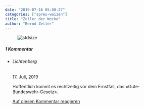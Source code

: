 ```yaml
---
date: "2019-07-16 05:00:27"
categories: ["spreu-weizen"]
title: "Zeller der Woche"
author: "Bernd Zeller"
---
```



<figure>
<img src="https://www.publicomag.com/wp-content/uploads/2019/07/Männer.jpg" alt=stdsize>
</figure>


<!--more-->
<h5 class="comments-h">
1 Kommentar </h5>
<ul class="commentlist">
<li class="comment even thread-even depth-1 clearfix" id="li-comment-11414">
<h6 class="author">Lichtenberg</h6> <span class="date">17. Juli, 2019</span>



Hoffentlich kommt es rechtzeitig vor dem Ernstfall, das «Gute-Bundeswehr-Gesetz».

<a rel="nofollow" class="comment-reply-link" href="#comment-11414" data-commentid="11414" data-postid="9266" data-belowelement="comment-11414" data-respondelement="respond" data-replyto="Antworte auf Lichtenberg" aria-label="Antworte auf Lichtenberg">Auf diesen Kommentar reagieren</a> 


</li>
</ul>
